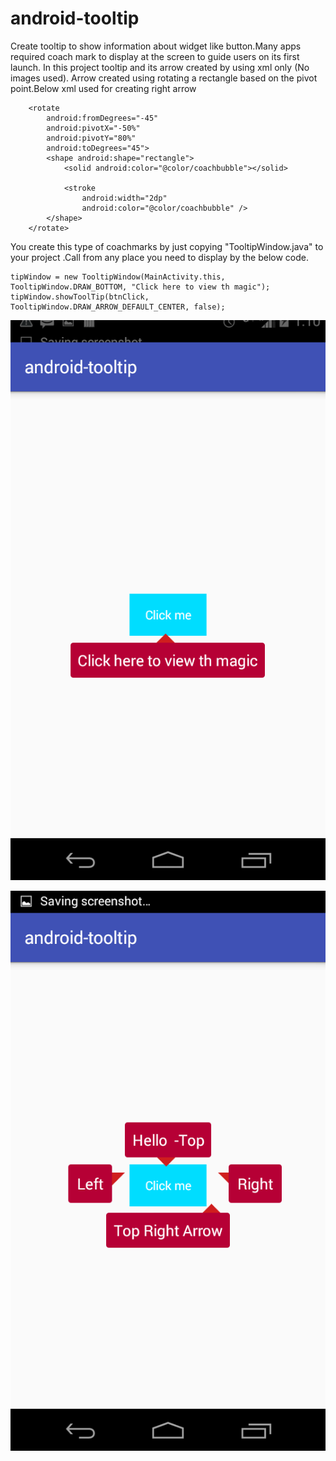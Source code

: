 # android-tooltip
Create tooltip to show information about widget like button.Many apps required coach mark to display at the screen to guide users on its first launch.
In this project tooltip and its arrow created by using xml only (No images used).
Arrow created using rotating a rectangle based on the pivot point.Below xml used for creating right arrow

        <rotate
            android:fromDegrees="-45"
            android:pivotX="-50%"
            android:pivotY="80%"
            android:toDegrees="45">
            <shape android:shape="rectangle">
                <solid android:color="@color/coachbubble"></solid>

                <stroke
                    android:width="2dp"
                    android:color="@color/coachbubble" />
            </shape>
        </rotate>


You create this type of coachmarks by just copying "TooltipWindow.java" to your project .Call from any place you need to display by the below code.

    tipWindow = new TooltipWindow(MainActivity.this, TooltipWindow.DRAW_BOTTOM, "Click here to view th magic");
    tipWindow.showToolTip(btnClick, TooltipWindow.DRAW_ARROW_DEFAULT_CENTER, false);


![Alt text](/screenshots/Screenshot_2009-01-02-13-10-19.png?raw=true "Optional Title")

![Alt text](/screenshots/Screenshot_2009-01-02-13-10-22.png?raw=true "Optional Title")


